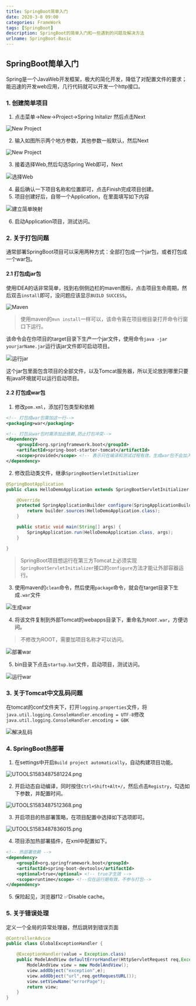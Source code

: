 ```yaml
---
title: SpringBoot简单入门
date: 2020-3-8 09:00
categories: FrameWork
tags: [SpringBoot]
description: SpringBoot的简单入门和一些遇到的问题及解决方法
urlname: SpringBoot-Basic
---
```




## SpringBoot简单入门

Spring是一个JavaWeb开发框架，极大的简化开发，降低了对配置文件的要求；能迅速的开发web应用，几行代码就可以开发一个http接口。



<!--more-->



### 1. 创建简单项目

1. 点击菜单->New->Project->Spring Initalizr 然后点击Next

![New Project](http://yanxuan.nosdn.127.net/b9e28697b634eab06db8a659ccede011.png)

2. 输入如图所示两个地方参数，其他参数一般默认，然后Next

![New Project](http://yanxuan.nosdn.127.net/a2e77ddd87976719e7a10347a0927741.png)

3. 接着选择Web,然后勾选Spring Web即可，Next

![选择Web](http://yanxuan.nosdn.127.net/075b6bf7031e1a28d641e9ee64fc64f7.png)

4. 最后确认一下项目名称和位置即可，点击Finish完成项目创建。
5. 项目创建好后，自带一个Application，在里面填写如下内容

![建立简单映射](http://yanxuan.nosdn.127.net/cb1facc5ce154216aeae0a72342b3210.png)

6. 启动Application项目，测试访问。



### 2. 关于打包问题

通常部署SpringBoot项目可以采用两种方式：全部打包成一个jar包，或者打包成一个war包。

#### 2.1 打包成jar包

使用IDEA的话非常简单，找到右侧侧边栏的maven图标，点击项目生命周期，然后双击`install`即可，没问题应该显示`BUILD SUCCESS`。

![Maven](http://yanxuan.nosdn.127.net/1c7d5f6b064fdb92b777e4b6d4485677.png)

> 使用maven的`mvn install`一样可以，该命令需在项目根目录打开命令行窗口下运行。

该命令会在你项目的target目录下生产一个jar文件，使用命令`java -jar yourjarName.jar`运行该jar文件即可启动项目。

![运行jar](http://yanxuan.nosdn.127.net/d51e68036cb149702808e7bf79d388e3.png)

这个jar包里面包含项目的全部文件，以及Tomcat服务器，所以无论放到哪里只要有java环境就可以运行启动项目。



#### 2.2 打包成war包

1. 修改`pom.xml`，添加打包类型和依赖

```xml
<!-- 打包成war包需加这一行-->
<packaging>war</packaging>

<!-- 打包从war包时需添加此依赖,防止打包冲突-->
<dependency>
    <groupId>org.springframework.boot</groupId>
    <artifactId>spring-boot-starter-tomcat</artifactId>
    <scope>provided</scope> <!-- 表示只在编译和测试过程有效，生成war包不会加入-->
</dependency>
```

2. 修改启动类文件，继承` SpringBootServletInitializer `

```java
@SpringBootApplication
public class HelloDemoApplication extends SpringBootServletInitializer {

	@Override
	protected SpringApplicationBuilder configure(SpringApplicationBuilder builder) {
		return builder.sources(HelloDemoApplication.class);
	}

	public static void main(String[] args) {
		SpringApplication.run(HelloDemoApplication.class, args);
	}

}
```

> SpringBoot项目想运行在第三方Tomcat上必须实现`SpringBootServletInitializer`接口的`configure`方法才能让外部容器运行。

3. 使用maven的`clean`命令，然后使用`package`命令，就会在target目录下生成`.war`文件

![生成war](http://yanxuan.nosdn.127.net/17f5a60920545e0780cf37f492cf7689.png)

4. 将该文件复制到外部Tomcat的webapps目录下，重命名为`ROOT.war`，方便访问。

> 不修改为ROOT，需要加项目名称才可以访问。

![部署war](http://yanxuan.nosdn.127.net/4acfb821a780f0388eb6355810d275dd.png)

5. bin目录下点击`startup.bat`文件，启动项目，测试访问。

![运行war](http://yanxuan.nosdn.127.net/84c10736da31d123eb3761476362d5af.png)



### 3. 关于Tomcat中文乱码问题

在tomcat的conf文件夹下，打开`logging.properties`文件，将`java.util.logging.ConsoleHandler.encoding = UTF-8`修改`java.util.logging.ConsoleHandler.encoding = GBK`

![解决乱码](http://yanxuan.nosdn.127.net/cc6dbe40be3cc9beb0dedbd015abfd7c.png)



### 4. SpringBoot热部署

1. 在settings中开启` Build project automatically `，自动构建项目功能。

![UTOOLS1583487581224.png](http://yanxuan.nosdn.127.net/8a4d3961d543c268a9f3831b8f8bd043.png)

2. 开启动态自动编译，同时按住`Ctrl+Shift+Alt+/`，然后点击`Registry`，勾选如下参数，并配置时间。

![UTOOLS1583487512368.png](http://yanxuan.nosdn.127.net/8a6d4c9a57fd673d6f8a11d3b0a6d9fe.png)

3. 开启项目的热部署策略，在项目配置中选择如下选项即可。

![UTOOLS1583487836015.png](http://yanxuan.nosdn.127.net/7e0d63ba102733533ac83ee8e86f9efb.png)

4. 项目添加热部署插件，在xml中配置如下。

```xml
<!-- 热部署依赖 -->
<dependency>
    <groupId>org.springframework.boot</groupId>
    <artifactId>spring-boot-devtools</artifactId>
    <optional>true</optional> <!-- true才生效 -->
    <scope>runtime</scope> <!--仅在运行期有效，不参与打包-->
</dependency>
```

5. 保险起见，浏览器f12 ✅Disable cache。

### 5. 关于错误处理

定义一个全局的异常处理器，然后跳转到错误页面

```java
@ControllerAdvice
public class GlobalExceptionHandler {

    @ExceptionHandler(value = Exception.class)
    public ModelAndView defaultErrorHandler(HttpServletRequest req,Exception e) throws Exception{
        ModelAndView view = new ModelAndView();
        view.addObject("exception",e);
        view.addObject("url",req.getRequestURL());
        view.setViewName("errorPage");
        return view;
    }
}
```

